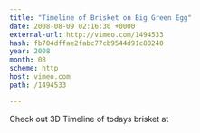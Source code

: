 ```yaml
---
title: "Timeline of Brisket on Big Green Egg"
date: 2008-08-09 02:16:30 +0000
external-url: http://vimeo.com/1494533
hash: fb704dffae2fabc77cb9544d91c80240
year: 2008
month: 08
scheme: http
host: vimeo.com
path: /1494533

---
```


Check out 3D Timeline of todays brisket at
